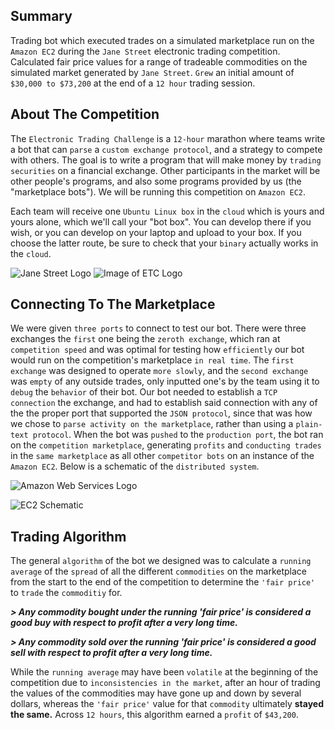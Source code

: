 ## Summary
Trading bot which executed trades on a simulated marketplace run on the `Amazon EC2` during the `Jane Street` electronic trading competition. Calculated fair price values for a range of tradeable commodities on the simulated market generated by `Jane Street`. `Grew` an initial amount of `$30,000 to $73,200` at the end of a `12 hour` trading session.

## About The Competition
The `Electronic Trading Challenge` is a `12-hour` marathon where teams write a bot that can `parse` a `custom exchange protocol`, and a strategy to compete with others. The goal is to write a program that will make money by `trading securities` on a financial exchange. Other participants in the market will be other people's programs, and also some programs provided by us (the "marketplace bots"). We will be running this competition on `Amazon EC2`.

Each team will receive one `Ubuntu Linux box` in the `cloud` which is yours and yours alone, which we'll call your "bot box". You can develop there if you wish, or you can develop on your laptop and upload to your box. If you choose the latter route, be sure to check that your `binary` actually works in the `cloud`.

![Jane Street Logo](https://i.imgur.com/Thqrmo5.jpg?raw=true) ![Image of ETC Logo](https://i.imgur.com/wcc6BgL.png?raw=true)


## Connecting To The Marketplace
We were given `three ports` to connect to test our bot. There were three exchanges the `first` one being the `zeroth exchange`, which ran at `competition speed` and was optimal for testing how `efficiently` our bot would run on the competition's marketplace `in real time`. The `first exchange` was designed to operate `more slowly`, and the `second exchange` was `empty` of any outside trades, only inputted one's by the team using it to `debug` the `behavior` of their bot. Our bot needed to establish a `TCP connection` the exchange, and had to establish said connection with any of the the proper port that supported the `JSON protocol`, since that was how we chose to `parse activity on the marketplace`, rather than using a `plain-text protocol`. When the bot was `pushed` to the `production port`, the bot ran on the `competition marketplace`, generating `profits` and `conducting trades` in the `same marketplace` as all other `competitor bots` on an instance of the `Amazon EC2`. Below is a schematic of the `distributed system`.

![Amazon Web Services Logo](https://i.imgur.com/LXZKCvZ.png?raw=true)

![EC2 Schematic](https://i.imgur.com/tagMefL.png?raw=true)


## Trading Algorithm
The general `algorithm` of the bot we designed was to calculate a `running average` of the `spread` of all the different `commodities` on the marketplace from the start to the end of the competition to determine the `'fair price'` to `trade` the `commoditiy` for. 

**_> Any commodity bought under the running 'fair price' is considered a good buy with respect to profit after a very long time._**

**_> Any commodity sold over the running 'fair price' is considered a good sell with respect to profit after a very long time._**

While the `running average` may have been `volatile` at the beginning of the competition due to `inconsistencies in the market`, after an hour of trading the values of the commodities may have gone up and down by several dollars, whereas the `'fair price'` value for that `commodity` ultimately **stayed the same.** Across `12 hours`, this algorithm earned a `profit` of `$43,200`.



